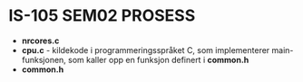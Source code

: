 # IS-105 SEM02 PROSESS

- **nrcores.c** 
- **cpu.c** - kildekode i programmeringsspråket C, som implementerer main-funksjonen, som kaller opp en funksjon definert i **common.h**
- **common.h**
